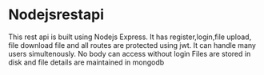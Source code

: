 # Nodejsrestapi
This rest api is built using Nodejs Express.
It has register,login,file upload, file download file  and all routes are protected using jwt.
It can handle many users simultenously. No body can access without login
Files are stored in disk and file details are maintained in mongodb
